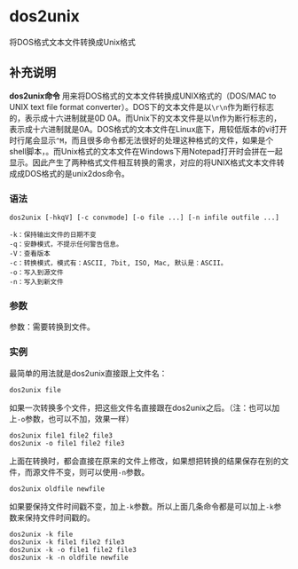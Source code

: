 dos2unix
===

将DOS格式文本文件转换成Unix格式

## 补充说明

**dos2unix命令** 用来将DOS格式的文本文件转换成UNIX格式的（DOS/MAC to UNIX text file format converter）。DOS下的文本文件是以`\r\n`作为断行标志的，表示成十六进制就是0D 0A。而Unix下的文本文件是以\n作为断行标志的，表示成十六进制就是0A。DOS格式的文本文件在Linux底下，用较低版本的vi打开时行尾会显示`^M`，而且很多命令都无法很好的处理这种格式的文件，如果是个shell脚本，。而Unix格式的文本文件在Windows下用Notepad打开时会拼在一起显示。因此产生了两种格式文件相互转换的需求，对应的将UNIX格式文本文件转成成DOS格式的是unix2dos命令。

### 语法  

```
dos2unix [-hkqV] [-c convmode] [-o file ...] [-n infile outfile ...]
```

  

```
-k：保持输出文件的日期不变
-q：安静模式，不提示任何警告信息。
-V：查看版本
-c：转换模式，模式有：ASCII, 7bit, ISO, Mac, 默认是：ASCII。
-o：写入到源文件
-n：写入到新文件
```

### 参数  

参数：需要转换到文件。

### 实例  

最简单的用法就是dos2unix直接跟上文件名：

```
dos2unix file
```

如果一次转换多个文件，把这些文件名直接跟在dos2unix之后。（注：也可以加上`-o`参数，也可以不加，效果一样）

```
dos2unix file1 file2 file3
dos2unix -o file1 file2 file3
```

上面在转换时，都会直接在原来的文件上修改，如果想把转换的结果保存在别的文件，而源文件不变，则可以使用`-n`参数。

```
dos2unix oldfile newfile
```

如果要保持文件时间戳不变，加上`-k`参数。所以上面几条命令都是可以加上`-k`参数来保持文件时间戳的。

```
dos2unix -k file
dos2unix -k file1 file2 file3
dos2unix -k -o file1 file2 file3
dos2unix -k -n oldfile newfile
```


